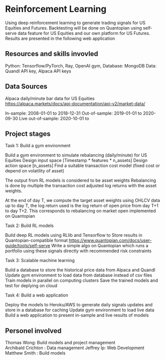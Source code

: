 # Reinforcement Learning 

Using deep reinforcement learning to generate trading signals for US Equities and Futures.
Backtesting will be done on Quantopian using self-serve data feature for US Equities and our own platform for US Futures.
Results are presented in the following web application 

## Resources and skills invovled 

Python: Tensorflow/PyTorch, Ray, OpenAI gym, 
Database: MongoDB 
Data: Quandl API key, Alpaca API keys

## Data Sources 

Alpaca daily/minute bar data for US Equities 
https://alpaca.markets/docs/api-documentation/api-v2/market-data/

In-sample: 2008-01-01 to 2018-12-31
Out-of-sample: 2019-01-01 to 2020-09-30
Live out-of-sample: 2020-10-01 to 


## Project stages 

Task 1: Build a gym environment 

Build a gym environment to simulate rebalancing (daily/minute) for US Equities 
Design input space [Timestamp * features * n_assets] 
Design action space [n_assets] 
Find a suitable transaction cost model (fixed cost or depend on volatility of asset) 

The output from RL models is considered to be asset weights
Rebalancing is done by multiple the transaction cost adjusted log returns with the asset weights.

At the end of day T, we compute the target asset weights using OHLCV data up to day T,
the log return used is the log return of open price from day T+1 to day T+2. 
This corresponds to rebalancing on market open implemented on Quantopian 


Task 2: Build RL models 

Build deep RL models using RLlib and Tensorflow to 
Store results in Quantopian-compatible format https://www.quantopian.com/docs/user-guide/tools/self-serve
Write a simple algo on Quantopian which runs a portfolio using these signals directly with recommended risk constraints 


Task 3: Scalable machine learning 

Build a database to store the historical price data from Alpaca and Quandl
Update gym environment to load data from database instead of csv files
Train models in parallel on computing clusters
Save the trained models and test for deplying on cloud 



Task 4: Build a web application 

Deploy the models to Heroku/AWS to generate daily signals updates and store in a database for caching
Update gym environment to load live data 
Build a web application to present in-sample and live results of models



## Personel involved 
Thomas Wong: Build models and project management  
Archibald Crichton : Data management 
Jeffrey Ip: Web Development
Matthew Smith : Build models 